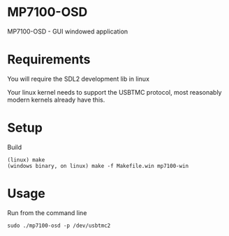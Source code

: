 # MP7100-OSD 
MP7100-OSD - GUI windowed application

# Requirements

You will require the SDL2 development lib in linux

Your linux kernel needs to support the USBTMC protocol, most 
reasonably modern kernels already have this.

# Setup

Build	 

	(linux) make
	(windows binary, on linux) make -f Makefile.win mp7100-win
	
# Usage
	
   
Run from the command line

	sudo ./mp7100-osd -p /dev/usbtmc2





